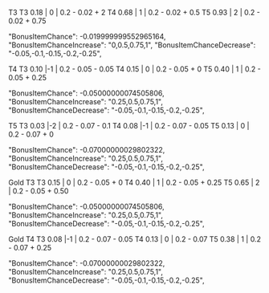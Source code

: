 T3
T3 0.18 | 0 | 0.2 - 0.02 + 2
T4 0.68 | 1 | 0.2 - 0.02 + 0.5
T5 0.93 | 2 | 0.2 - 0.02 + 0.75

"BonusItemChance": -0.019999999552965164,
"BonusItemChanceIncrease": "0,0.5,0.75,1",
"BonusItemChanceDecrease": "-0.05,-0.1,-0.15,-0.2,-0.25",

T4
T3 0.10 |-1 | 0.2 - 0.05 - 0.05
T4 0.15 | 0 | 0.2 - 0.05 + 0
T5 0.40 | 1 | 0.2 - 0.05 + 0.25

"BonusItemChance": -0.05000000074505806,
"BonusItemChanceIncrease": "0.25,0.5,0.75,1",
"BonusItemChanceDecrease": "-0.05,-0.1,-0.15,-0.2,-0.25",

T5
T3 0.03 |-2 | 0.2 - 0.07 - 0.1
T4 0.08 |-1 | 0.2 - 0.07 - 0.05
T5 0.13 | 0 | 0.2 - 0.07 + 0

"BonusItemChance": -0.07000000029802322,
"BonusItemChanceIncrease": "0.25,0.5,0.75,1",
"BonusItemChanceDecrease": "-0.05,-0.1,-0.15,-0.2,-0.25",

Gold T3
T3 0.15 | 0 | 0.2 - 0.05 + 0
T4 0.40 | 1 | 0.2 - 0.05 + 0.25
T5 0.65 | 2 | 0.2 - 0.05 + 0.50

"BonusItemChance": -0.05000000074505806,
"BonusItemChanceIncrease": "0.25,0.5,0.75,1",
"BonusItemChanceDecrease": "-0.05,-0.1,-0.15,-0.2,-0.25",

Gold T4
T3 0.08 |-1 | 0.2 - 0.07 - 0.05
T4 0.13 | 0 | 0.2 - 0.07
T5 0.38 | 1 | 0.2 - 0.07 + 0.25

"BonusItemChance": -0.07000000029802322,
"BonusItemChanceIncrease": "0.25,0.5,0.75,1",
"BonusItemChanceDecrease": "-0.05,-0.1,-0.15,-0.2,-0.25",
